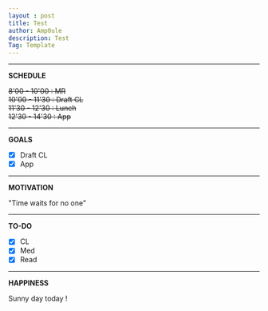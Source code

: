 ```yaml
---
layout : post
title: Test
author: Amp0ule
description: Test
Tag: Template
---
```


*****
**SCHEDULE**

~~8'00 - 10'00 : MR~~  
~~10'00 - 11'30 : Draft CL~~  
~~11'30 - 12'30 : Lunch~~  
~~12'30 - 14'30 : App~~  



*****
**GOALS**

- [x] Draft CL
- [x] App 

*****
**MOTIVATION**

"Time waits for no one"

*****
**TO-DO**

- [x] CL
- [x] Med
- [x] Read

*****
**HAPPINESS**

Sunny day today !

